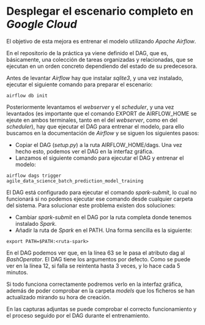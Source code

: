 # Desplegar el escenario completo en *Google Cloud*

El objetivo de esta mejora es entrenar el modelo utilizando *Apache Airflow*.

En el repositorio de la práctica ya viene definido el DAG, que es, básicamente, una colección de tareas organizadas y relacionadas, que se ejecutan en un orden concreto dependiendo del estado de su predecesora.

Antes de levantar *Airflow* hay que instalar *sqlite3*, y una vez instalado, ejecutar el siguiente comando para preparar el escenario:

```
airflow db init
```

Posteriormente levantamos el *webserver* y el *scheduler*, y una vez levantados (es importante que el comando EXPORT de AIRFLOW_HOME se ejeute en ambos terminales, tanto en el del *webserver*, como en del *scheduler*), hay que ejecutar el DAG para entrenar el modelo, para ello buscamos en la documentación de *Airflow* y se siguen los siguientes pasos:

- Copiar el DAG (*setup.py*) a la ruta AIRFLOW_HOME/dags. Una vez hecho esto, podemos ver el DAG en la interfaz gráfica.
- Lanzamos el siguiente comando para ejecutar el DAG y entrenar el modelo:

```
airflow dags trigger agile_data_science_batch_prediction_model_training
```

El DAG está configurado para ejecutar el comando *spark-submit*, lo cual no funcionará si no podemos ejecutar ese comando desde cualquier carpeta del sistema. Para solucionar este problema existen dos soluciones:

- Cambiar *spark-submit* en el DAG por la ruta completa donde tenemos instalado *Spark*.
- Añadir la ruta de *Spark* en el PATH. Una forma sencilla es la siguiente:

```
export PATH=$PATH:<ruta-spark>
```

En el DAG podemos ver que, en la línea 63 se le pasa el atributo dag al *BashOperator*. El DAG tiene los argumentos por defecto. Como se puede ver en la línea 12, si falla se reintenta hasta 3 veces, y lo hace cada 5 minutos.

Si todo funciona correctamente podremos verlo en la interfaz gráfica, además de poder comprobar en la carpeta *models* que los ficheros se han actualizado mirando su hora de creación.


En las capturas adjuntas se puede comprobar el correcto funcionamiento y el proceso seguido por el DAG durante el entrenamiento.